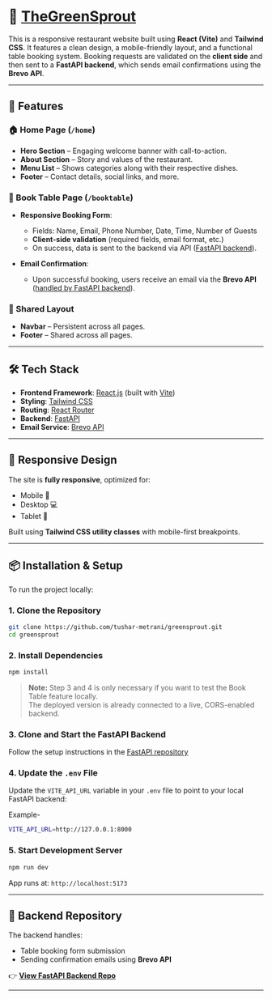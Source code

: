 
# 🌱 [TheGreenSprout](https://tushar-metrani.github.io/greensprout/home)

This is a responsive restaurant website built using **React (Vite)** and **Tailwind CSS**. It features a clean design, a mobile-friendly layout, and a functional table booking system. Booking requests are validated on the **client side** and then sent to a **FastAPI backend**, which sends email confirmations using the **Brevo API**.

---

## 🌟 Features

### 🏠 Home Page (`/home`)

* **Hero Section** – Engaging welcome banner with call-to-action.
* **About Section** – Story and values of the restaurant.
* **Menu List** – Shows categories along with their respective dishes.
* **Footer** – Contact details, social links, and more.

### 📅 Book Table Page (`/booktable`)

* **Responsive Booking Form**:

  * Fields: Name, Email, Phone Number, Date, Time, Number of Guests
  * **Client-side validation** (required fields, email format, etc.)
  * On success, data is sent to the backend via API ([FastAPI backend](https://github.com/tushar-metrani/book-table-fastapi)).
  
* **Email Confirmation**:
  * Upon successful booking, users receive an email via the **Brevo API** ([handled by FastAPI backend](https://github.com/tushar-metrani/book-table-fastapi)).

### 🔁 Shared Layout

* **Navbar** – Persistent across all pages.
* **Footer** – Shared across all pages.

---

## 🛠️ Tech Stack

* **Frontend Framework**: [React.js](https://reactjs.org/) (built with [Vite](https://vitejs.dev/))
* **Styling**: [Tailwind CSS](https://tailwindcss.com/)
* **Routing**: [React Router](https://reactrouter.com/)
* **Backend**: [FastAPI](https://fastapi.tiangolo.com/)
* **Email Service**: [Brevo API](https://www.brevo.com/)

---

## 📱 Responsive Design

The site is **fully responsive**, optimized for:

* Mobile 📱
* Desktop 💻
* Tablet 🔲

Built using **Tailwind CSS utility classes** with mobile-first breakpoints.

---

## 📦 Installation & Setup

To run the project locally:

### 1. Clone the Repository

```bash
git clone https://github.com/tushar-metrani/greensprout.git
cd greensprout
```

### 2. Install Dependencies

```bash
npm install
```

> **Note:** Step 3 and 4 is only necessary if you want to test the Book Table feature locally.  
> The deployed version is already connected to a live, CORS-enabled backend.

### 3. Clone and Start the FastAPI Backend

Follow the setup instructions in the [FastAPI repository](https://github.com/tushar-metrani/book-table-fastapi)

### 4. Update the `.env` File

Update the `VITE_API_URL` variable in your `.env` file to point to your local FastAPI backend:

Example-

```bash
VITE_API_URL=http://127.0.0.1:8000
```

### 5. Start Development Server

```bash
npm run dev
```

App runs at: `http://localhost:5173`

---

## 🔗 Backend Repository

The backend handles:

* Table booking form submission
* Sending confirmation emails using **Brevo API**

👉 [**View FastAPI Backend Repo**](https://github.com/tushar-metrani/book-table-fastapi)

---


